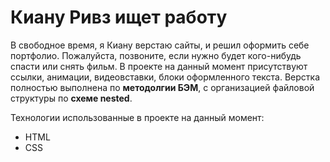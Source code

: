 # Киану Ривз ищет работу

В свободное время, я Киану верстаю сайты, и решил оформить себе портфолио. Пожалуйста, позвоните, если нужно будет кого-нибудь спасти или снять фильм.
В проекте на данный момент присутствуют ссылки, анимации, видеовставки, блоки оформленного текста. Верстка полностью выполнена по **методолгии БЭМ**, с организацией файловой структуры по **схеме nested**.

Технологии использованные в проекте на данный момент:
* HTML
* CSS